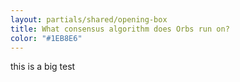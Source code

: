 ```yaml
---
layout: partials/shared/opening-box
title: What consensus algorithm does Orbs run on?
color: "#1EB8E6"
---
```


this is a big test
